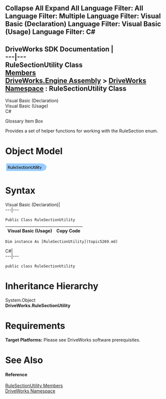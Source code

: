        

 Collapse All Expand All  Language Filter: All  Language Filter: Multiple  Language Filter: Visual Basic (Declaration) Language Filter: Visual Basic (Usage) Language Filter: C#  
---  
DriveWorks SDK Documentation  |   
---|---  
RuleSectionUtility Class   
[Members](topic5270.md)   
[DriveWorks.Engine Assembly](topic2156.md) > [DriveWorks Namespace](topic2159.md) : RuleSectionUtility Class  
---  
  
Visual Basic (Declaration)    
Visual Basic (Usage)    
C# 

Glossary Item Box

Provides a set of helper functions for working with the RuleSection enum. 

# Object Model

![](dotnetdiagramimages/image262.png)

# Syntax

Visual Basic (Declaration)|   
---|---  
      
    
    Public Class RuleSectionUtility   
  
Visual Basic (Usage)| Copy Code  
---|---  
      
    
    Dim instance As [RuleSectionUtility](topic5269.md)  
  
C#|   
---|---  
      
    
    public class RuleSectionUtility   
  
# Inheritance Hierarchy

System.Object  
**DriveWorks.RuleSectionUtility**  


# Requirements

**Target Platforms:** Please see DriveWorks software prerequisites.

# See Also

#### Reference

[RuleSectionUtility Members](topic5270.md)   
[DriveWorks Namespace](topic2159.md)



